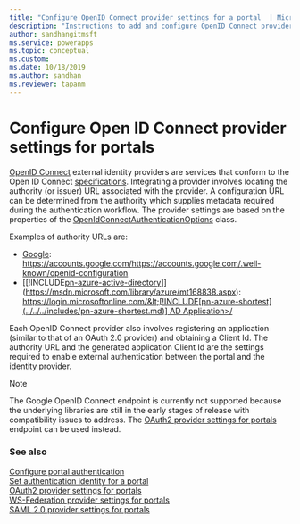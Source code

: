 ```yaml
---
title: "Configure OpenID Connect provider settings for a portal  | MicrosoftDocs"
description: "Instructions to add and configure OpenID Connect provider settings for a portal."
author: sandhangitmsft
ms.service: powerapps
ms.topic: conceptual
ms.custom: 
ms.date: 10/18/2019
ms.author: sandhan
ms.reviewer: tapanm
---
```


# Configure Open ID Connect provider settings for portals

[OpenID Connect](https://openid.net/connect/) external identity providers are services that conform to the Open ID Connect [specifications](https://openid.net/developers/specs/). Integrating a provider involves locating the authority (or issuer) URL associated with the provider. A configuration URL can be determined from the authority which supplies metadata required during the authentication workflow. The provider settings are based on the properties of the [OpenIdConnectAuthenticationOptions](https://msdn.microsoft.com/library/microsoft.owin.security.openidconnect.openidconnectauthenticationoptions.aspx) class.

Examples of authority URLs are:

- [Google](https://developers.google.com/identity/protocols/OpenIDConnect): <https://accounts.google.com/><https://accounts.google.com/.well-known/openid-configuration>
- [[!INCLUDE[pn-azure-active-directory](../../../includes/pn-azure-active-directory.md)]](https://msdn.microsoft.com/library/azure/mt168838.aspx): [https://login.microsoftonline.com/&lt;[!INCLUDE[pn-azure-shortest](../../../includes/pn-azure-shortest.md)] AD Application&gt;/](https://login.microsoftonline.com/contoso.onmicrosoft.com/.well-known/openid-configuration)

Each OpenID Connect provider also involves registering an application (similar to that of an OAuth 2.0 provider) and obtaining a Client Id. The authority URL and the generated application Client Id are the settings required to enable external authentication between the portal and the identity provider.

> [!Note]
> The Google OpenID Connect endpoint is currently not supported because the underlying libraries are still in the early stages of release with compatibility issues to address. The [OAuth2 provider settings for portals](configure-oauth2-settings.md) endpoint can be used instead.


### See also
[Configure portal authentication](configure-portal-authentication.md)  
[Set authentication identity for a portal](set-authentication-identity.md)  
[OAuth2 provider settings for portals](configure-oauth2-settings.md)  
[WS-Federation provider settings for portals](configure-ws-federation-settings.md)  
[SAML 2.0 provider settings for portals](configure-saml2-settings.md)  

